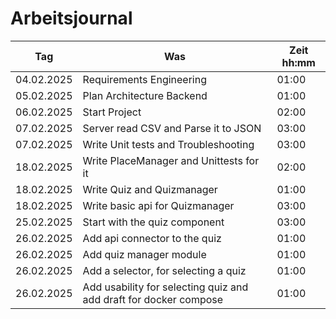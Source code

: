# Arbeitsjournal

| **Tag**    | **Was**                                 | **Zeit** hh:mm |
| ---------- | --------------------------------------- | -------------- |
| 04.02.2025 | Requirements Engineering                | 01:00          |
| 05.02.2025 | Plan Architecture Backend               | 01:00          |
| 06.02.2025 | Start Project                           | 02:00          |
| 07.02.2025 | Server read CSV and Parse it to JSON    | 03:00          |
| 07.02.2025 | Write Unit tests and Troubleshooting    | 03:00          |
| 18.02.2025 | Write PlaceManager and Unittests for it | 02:00          |
| 18.02.2025 | Write Quiz and Quizmanager              | 01:00          |
| 18.02.2025 | Write basic api for Quizmanager         | 03:00          |
| 25.02.2025 | Start with the quiz component           | 03:00          |
| 26.02.2025 | Add api connector to the quiz           | 01:00          |
| 26.02.2025 | Add quiz manager module                 | 01:00          |
| 26.02.2025 | Add a selector, for selecting a quiz    | 01:00          |
| 26.02.2025 | Add usability for selecting quiz and add draft for docker compose | 01:00 |
